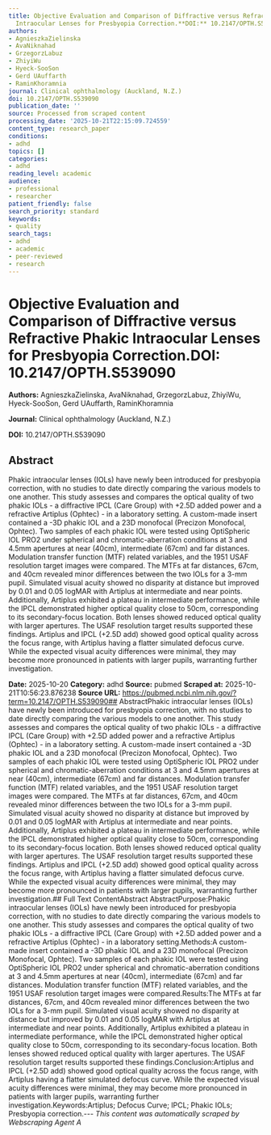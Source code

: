 ```yaml
---
title: Objective Evaluation and Comparison of Diffractive versus Refractive Phakic
  Intraocular Lenses for Presbyopia Correction.**DOI:** 10.2147/OPTH.S539090
authors:
- AgnieszkaZielinska
- AvaNiknahad
- GrzegorzLabuz
- ZhiyiWu
- Hyeck-SooSon
- Gerd UAuffarth
- RaminKhoramnia
journal: Clinical ophthalmology (Auckland, N.Z.)
doi: 10.2147/OPTH.S539090
publication_date: ''
source: Processed from scraped content
processing_date: '2025-10-21T22:15:09.724559'
content_type: research_paper
conditions:
- adhd
topics: []
categories:
- adhd
reading_level: academic
audience:
- professional
- researcher
patient_friendly: false
search_priority: standard
keywords:
- quality
search_tags:
- adhd
- academic
- peer-reviewed
- research
---
```


# Objective Evaluation and Comparison of Diffractive versus Refractive Phakic Intraocular Lenses for Presbyopia Correction.**DOI:** 10.2147/OPTH.S539090

**Authors:** AgnieszkaZielinska, AvaNiknahad, GrzegorzLabuz, ZhiyiWu, Hyeck-SooSon, Gerd UAuffarth, RaminKhoramnia

**Journal:** Clinical ophthalmology (Auckland, N.Z.)

**DOI:** 10.2147/OPTH.S539090

## Abstract

Phakic intraocular lenses (IOLs) have newly been introduced for presbyopia correction, with no studies to date directly comparing the various models to one another. This study assesses and compares the optical quality of two phakic IOLs - a diffractive IPCL (Care Group) with +2.5D added power and a refractive Artiplus (Ophtec) - in a laboratory setting.
A custom-made insert contained a -3D phakic IOL and a 23D monofocal (Precizon Monofocal, Ophtec). Two samples of each phakic IOL were tested using OptiSpheric IOL PRO2 under spherical and chromatic-aberration conditions at 3 and 4.5mm apertures at near (40cm), intermediate (67cm) and far distances. Modulation transfer function (MTF) related variables, and the 1951 USAF resolution target images were compared.
The MTFs at far distances, 67cm, and 40cm revealed minor differences between the two IOLs for a 3-mm pupil. Simulated visual acuity showed no disparity at distance but improved by 0.01 and 0.05 logMAR with Artiplus at intermediate and near points. Additionally, Artiplus exhibited a plateau in intermediate performance, while the IPCL demonstrated higher optical quality close to 50cm, corresponding to its secondary-focus location. Both lenses showed reduced optical quality with larger apertures. The USAF resolution target results supported these findings.
Artiplus and IPCL (+2.5D add) showed good optical quality across the focus range, with Artiplus having a flatter simulated defocus curve. While the expected visual acuity differences were minimal, they may become more pronounced in patients with larger pupils, warranting further investigation.

**Date:** 2025-10-20
**Category:** adhd
**Source:** pubmed
**Scraped at:** 2025-10-21T10:56:23.876238
**Source URL:** https://pubmed.ncbi.nlm.nih.gov/?term=10.2147/OPTH.S539090## AbstractPhakic intraocular lenses (IOLs) have newly been introduced for presbyopia correction, with no studies to date directly comparing the various models to one another. This study assesses and compares the optical quality of two phakic IOLs - a diffractive IPCL (Care Group) with +2.5D added power and a refractive Artiplus (Ophtec) - in a laboratory setting.
A custom-made insert contained a -3D phakic IOL and a 23D monofocal (Precizon Monofocal, Ophtec). Two samples of each phakic IOL were tested using OptiSpheric IOL PRO2 under spherical and chromatic-aberration conditions at 3 and 4.5mm apertures at near (40cm), intermediate (67cm) and far distances. Modulation transfer function (MTF) related variables, and the 1951 USAF resolution target images were compared.
The MTFs at far distances, 67cm, and 40cm revealed minor differences between the two IOLs for a 3-mm pupil. Simulated visual acuity showed no disparity at distance but improved by 0.01 and 0.05 logMAR with Artiplus at intermediate and near points. Additionally, Artiplus exhibited a plateau in intermediate performance, while the IPCL demonstrated higher optical quality close to 50cm, corresponding to its secondary-focus location. Both lenses showed reduced optical quality with larger apertures. The USAF resolution target results supported these findings.
Artiplus and IPCL (+2.5D add) showed good optical quality across the focus range, with Artiplus having a flatter simulated defocus curve. While the expected visual acuity differences were minimal, they may become more pronounced in patients with larger pupils, warranting further investigation.## Full Text ContentAbstract AbstractPurpose:Phakic intraocular lenses (IOLs) have newly been introduced for presbyopia correction, with no studies to date directly comparing the various models to one another. This study assesses and compares the optical quality of two phakic IOLs - a diffractive IPCL (Care Group) with +2.5D added power and a refractive Artiplus (Ophtec) - in a laboratory setting.Methods:A custom-made insert contained a -3D phakic IOL and a 23D monofocal (Precizon Monofocal, Ophtec). Two samples of each phakic IOL were tested using OptiSpheric IOL PRO2 under spherical and chromatic-aberration conditions at 3 and 4.5mm apertures at near (40cm), intermediate (67cm) and far distances. Modulation transfer function (MTF) related variables, and the 1951 USAF resolution target images were compared.Results:The MTFs at far distances, 67cm, and 40cm revealed minor differences between the two IOLs for a 3-mm pupil. Simulated visual acuity showed no disparity at distance but improved by 0.01 and 0.05 logMAR with Artiplus at intermediate and near points. Additionally, Artiplus exhibited a plateau in intermediate performance, while the IPCL demonstrated higher optical quality close to 50cm, corresponding to its secondary-focus location. Both lenses showed reduced optical quality with larger apertures. The USAF resolution target results supported these findings.Conclusion:Artiplus and IPCL (+2.5D add) showed good optical quality across the focus range, with Artiplus having a flatter simulated defocus curve. While the expected visual acuity differences were minimal, they may become more pronounced in patients with larger pupils, warranting further investigation.Keywords:Artiplus; Defocus Curve; IPCL; Phakic IOLs; Presbyopia correction.---
*This content was automatically scraped by Webscraping Agent A*